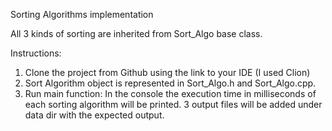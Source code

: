 Sorting Algorithms implementation

All 3 kinds of sorting are inherited from Sort_Algo base class.

Instructions:

1. Clone the project from Github using the link to your IDE (I used Clion)
2. Sort Algorithm object is represented in Sort_Algo.h and Sort_Algo.cpp.
3. Run main function:
    In the console the execution time in milliseconds of each sorting algorithm will be printed.
    3 output files will be added under data dir with the expected output.